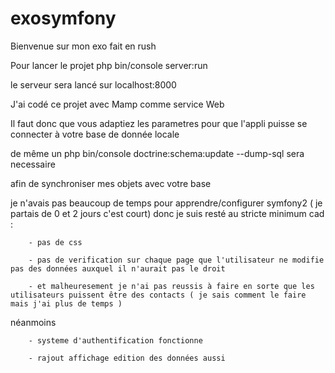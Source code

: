 # exosymfony


Bienvenue sur mon exo fait en rush 

Pour lancer le projet php bin/console server:run 

le serveur sera lancé sur localhost:8000

J'ai codé ce projet avec Mamp comme service Web 

Il faut donc que vous adaptiez les parametres pour que l'appli puisse se connecter à votre base de donnée locale

de même un php bin/console doctrine:schema:update --dump-sql sera necessaire 

afin de synchroniser mes objets avec votre base 

je n'avais pas beaucoup  de temps pour apprendre/configurer symfony2 ( je partais de 0 et 2 jours c'est court) donc je suis resté au stricte minimum cad :

		- pas de css 

		- pas de verification sur chaque page que l'utilisateur ne modifie pas des données auxquel il n'aurait pas le droit 

		- et malheuresement je n'ai pas reussis à faire en sorte que les utilisateurs puissent être des contacts ( je sais comment le faire mais j'ai plus de temps )
néanmoins 

		- systeme d'authentification fonctionne 

		- rajout affichage edition des données aussi 

